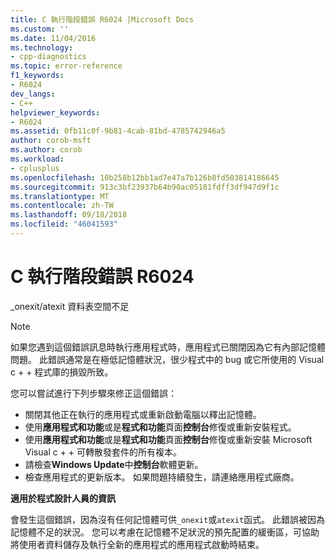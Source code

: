```yaml
---
title: C 執行階段錯誤 R6024 |Microsoft Docs
ms.custom: ''
ms.date: 11/04/2016
ms.technology:
- cpp-diagnostics
ms.topic: error-reference
f1_keywords:
- R6024
dev_langs:
- C++
helpviewer_keywords:
- R6024
ms.assetid: 0fb11c0f-9b81-4cab-81bd-4785742946a5
author: corob-msft
ms.author: corob
ms.workload:
- cplusplus
ms.openlocfilehash: 10b258b12bb1ad7e47a7b126b8fd503814186645
ms.sourcegitcommit: 913c3bf23937b64b90ac05181fdff3df947d9f1c
ms.translationtype: MT
ms.contentlocale: zh-TW
ms.lasthandoff: 09/18/2018
ms.locfileid: "46041593"
---
```

# <a name="c-runtime-error-r6024"></a>C 執行階段錯誤 R6024

_onexit/atexit 資料表空間不足

> [!NOTE]
>  如果您遇到這個錯誤訊息時執行應用程式時，應用程式已關閉因為它有內部記憶體問題。 此錯誤通常是在極低記憶體狀況，很少程式中的 bug 或它所使用的 Visual c + + 程式庫的損毀所致。
>
>  您可以嘗試進行下列步驟來修正這個錯誤：
>
>  -   關閉其他正在執行的應用程式或重新啟動電腦以釋出記憶體。
> -   使用**應用程式和功能**或是**程式和功能**頁面**控制台**修復或重新安裝程式。
> -   使用**應用程式和功能**或是**程式和功能**頁面**控制台**修復或重新安裝 Microsoft Visual c + + 可轉散發套件的所有複本。
> -   請檢查**Windows Update**中**控制台**軟體更新。
> -   檢查應用程式的更新版本。 如果問題持續發生，請連絡應用程式廠商。

**適用於程式設計人員的資訊**

會發生這個錯誤，因為沒有任何記憶體可供`_onexit`或`atexit`函式。 此錯誤被因為記憶體不足的狀況。 您可以考慮在記憶體不足狀況的預先配置的緩衝區，可協助將使用者資料儲存及執行全新的應用程式的應用程式啟動時結束。
